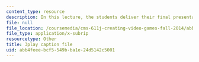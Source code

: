 ```yaml
---
content_type: resource
description: In this lecture, the students deliver their final presentations.
file: null
file_location: /coursemedia/cms-611j-creating-video-games-fall-2014/abb4feeebcf5549bba1e24d5142c5001_sKolTx6sxUo.vtt
file_type: application/x-subrip
resourcetype: Other
title: 3play caption file
uid: abb4feee-bcf5-549b-ba1e-24d5142c5001
---
```

